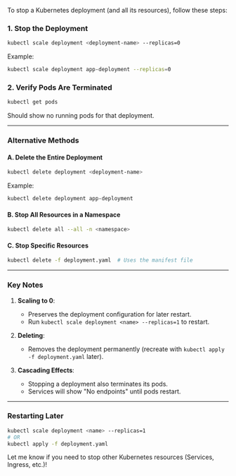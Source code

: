 To stop a Kubernetes deployment (and all its resources), follow these steps:

### **1. Stop the Deployment**
```bash
kubectl scale deployment <deployment-name> --replicas=0
```
Example:
```bash
kubectl scale deployment app-deployment --replicas=0
```

### **2. Verify Pods Are Terminated**
```bash
kubectl get pods
```
Should show no running pods for that deployment.

---

### **Alternative Methods**
#### **A. Delete the Entire Deployment**
```bash
kubectl delete deployment <deployment-name>
```
Example:
```bash
kubectl delete deployment app-deployment
```

#### **B. Stop All Resources in a Namespace**
```bash
kubectl delete all --all -n <namespace>
```

#### **C. Stop Specific Resources**
```bash
kubectl delete -f deployment.yaml  # Uses the manifest file
```

---

### **Key Notes**
1. **Scaling to 0**:
   - Preserves the deployment configuration for later restart.
   - Run `kubectl scale deployment <name> --replicas=1` to restart.

2. **Deleting**:
   - Removes the deployment permanently (recreate with `kubectl apply -f deployment.yaml` later).

3. **Cascading Effects**:
   - Stopping a deployment also terminates its pods.
   - Services will show "No endpoints" until pods restart.

---

### **Restarting Later**
```bash
kubectl scale deployment <name> --replicas=1
# OR
kubectl apply -f deployment.yaml
```

Let me know if you need to stop other Kubernetes resources (Services, Ingress, etc.)!